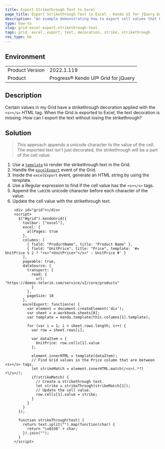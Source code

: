 ```yaml
---
title: Export Strikethrough Text to Excel
page_title: Export Strikethrough Text to Excel - Kendo UI for jQuery Data Grid
description: "An example demonstrating how to export cell values that have a strikethrough decoration."
type: how-to
slug: grid-excel-export-strikethrough-text
tags: grid, excel, export, text, decoration, strike, strikethrough
res_type: kb
---
```


## Environment

<table>
	<tr>
		<td>Product Version</td>
		<td>2022.1.119</td>
	</tr>
	<tr>
		<td>Product</td>
		<td>Progress® Kendo UI® Grid for jQuery</td>
	</tr>
</table>

## Description

Certain values in my Grid have a strikethrough decoration applied with the `<s></s>` HTML tag. When the Grid is exported to Excel, the text decoration is missing. How can I export the text without losing the strikethrough?

## Solution

> This approach appends a unicode character to the value of the cell. The exported text isn't just decorated, the strikethrough will be a part of the cell value.

1. Use a [`template`](/api/javascript/ui/grid/configuration/columns.template) to render the strikethrough text in the Grid.
1. Handle the [`excelExport`](/api/javascript/ui/grid/events/excelexport) event of the Grid.
1. Inside the `excelExport` event, generate an HTML string by using the template.
1. Use a Regular expression to find if the cell value has the `<s></s>` tags.
1. Append the `\u0336` unicode character before each character of the value.
1. Update the cell value with the strikethrough text.

```dojo
    <div id="grid"></div>
    <script>
      $("#grid").kendoGrid({
        toolbar: ["excel"],
        excel: {
          allPages: true
        },
        columns: [
          { field: "ProductName", title: "Product Name" },
          { field: "UnitPrice", title: "Price", template: '#= UnitPrice % 2 ? "<s>"+UnitPrice+"</s>" : UnitPrice #' }
        ],
        pageable: true,
        dataSource: {
          transport: {
            read: {
              url: "https://demos.telerik.com/service/v2/core/products"
            }
          },
          pageSize: 10
        },
        excelExport: function(e) {
          var element = document.createElement('div');
          var sheet = e.workbook.sheets[0];
          var template = kendo.template(this.columns[1].template);

          for (var i = 1; i < sheet.rows.length; i++) {
            var row = sheet.rows[i];

            var dataItem = {
              UnitPrice: row.cells[1].value
            };

            element.innerHTML = template(dataItem);
            // Find Grid values in the Price column that are between <s></s> tags.
            let strikeMatch = element.innerHTML.match(/<s>(.*?)<\/s>/);
            if(strikeMatch) {
              // Create a strikethrough text.
              let strike = strikeThrough(strikeMatch[1]);
              // Update the cell value.
              row.cells[1].value = strike;
            }
          }
        }
      });

      function strikeThrough(text) {
        return text.split("").map(function(char) {
          return "\u0336" + char;
        }).join("");
      }
    </script>
```
